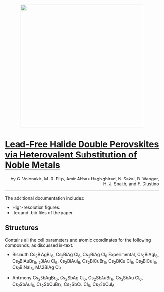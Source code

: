 <p align="center">
  <img src="http://giustino.materials.ox.ac.uk/group-uploads/Main/jpcl.gv.png" width="400" />
</p>

# [Lead-Free Halide Double Perovskites via Heterovalent Substitution of Noble Metals](http://pubsdc3.acs.org/doi/abs/10.1021/acs.jpclett.6b00376)
<p align="right">
by G. Volonakis, M. R. Filip, Amir Abbas Haghighirad, N. Sakai, B. Wenger, H. J. Snaith, and F. Giustino
</p>

---

The additional documentation includes:

+ High-resolution figures.
+ .tex and .bib files of the paper.

## Structures
Contains all the cell parameters and atomic coordinates for the following compounds, as discussed in-text.

+ Bismuth
Cs<sub>2</sub>BiAgBr<sub>6</sub>, Cs<sub>2</sub>BiAg Cl<sub>6</sub>, Cs<sub>2</sub>BiAg Cl<sub>6</sub> Experimental, Cs<sub>2</sub>BiAgI<sub>6</sub>, Cs<sub>2</sub>BiAuBr<sub>6</sub>, <sub>2</sub>BiAu Cl<sub>6</sub>,  Cs<sub>2</sub>BiAuI<sub>6</sub>,  Cs<sub>2</sub>BiCuBr<sub>6</sub>,  Cs<sub>2</sub>BiCu Cl<sub>6</sub>,  Cs<sub>2</sub>BiCuI<sub>6</sub>,  Cs<sub>2</sub>BiNaI<sub>6</sub>, MA2BiAg Cl<sub>6</sub>

+ Antimony
Cs<sub>2</sub>SbAgBr<sub>6</sub>,  Cs<sub>2</sub>SbAg Cl<sub>6</sub>,  Cs<sub>2</sub>SbAuBr<sub>6</sub>,  Cs<sub>2</sub>SbAu Cl<sub>6</sub>,  Cs<sub>2</sub>SbAuI<sub>6</sub>,  Cs<sub>2</sub>SbCuBr<sub>6</sub>,  Cs<sub>2</sub>SbCu Cl<sub>6</sub>,  Cs<sub>2</sub>SbCuI<sub>6</sub>
